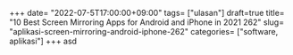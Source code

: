 +++
date= "2022-07-5T17:00:00+09:00"
tags= ["ulasan"]
draft=true
title= "10 Best Screen Mirroring Apps for Android and iPhone in 2021        262"
slug= "aplikasi-screen-mirroring-android-iphone-262"
categories= ["software, aplikasi"]
+++
asd
